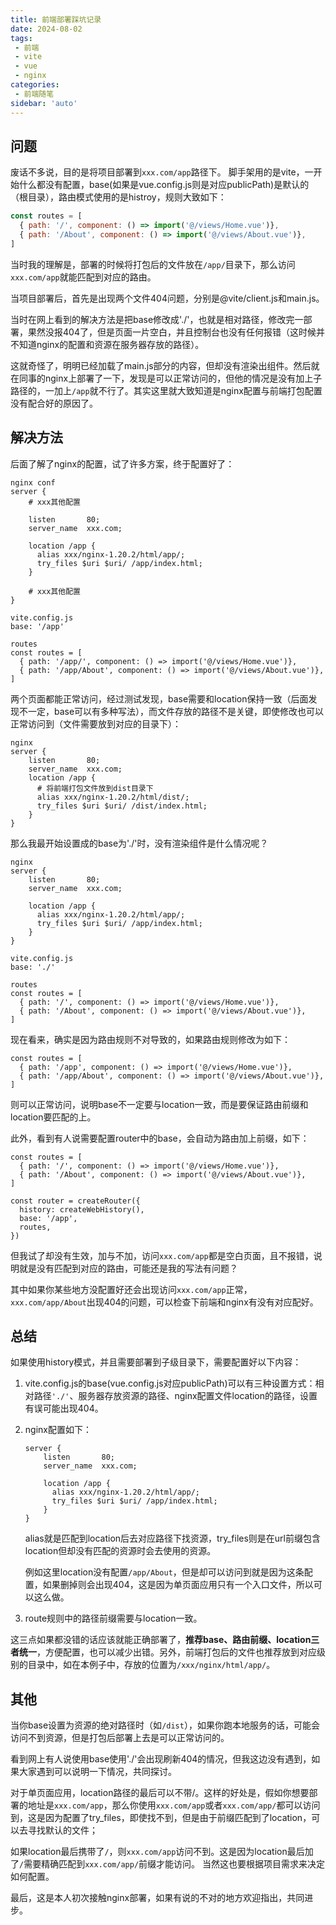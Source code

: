```yaml
---
title: 前端部署踩坑记录
date: 2024-08-02
tags:
 - 前端
 - vite
 - vue
 - nginx
categories: 
 - 前端随笔
sidebar: 'auto'
---
```

## 问题
废话不多说，目的是将项目部署到```xxx.com/app```路径下。
脚手架用的是vite，一开始什么都没有配置，base(如果是vue.config.js则是对应publicPath)是默认的（根目录），路由模式使用的是histroy，规则大致如下：
```js
const routes = [
  { path: '/', component: () => import('@/views/Home.vue')},
  { path: '/About', component: () => import('@/views/About.vue')},
]
```
当时我的理解是，部署的时候将打包后的文件放在```/app/```目录下，那么访问```xxx.com/app```就能匹配到对应的路由。

当项目部署后，首先是出现两个文件404问题，分别是@vite/client.js和main.js。

当时在网上看到的解决方法是把base修改成'./'，也就是相对路径，修改完一部署，果然没报404了，但是页面一片空白，并且控制台也没有任何报错（这时候并不知道nginx的配置和资源在服务器存放的路径）。

这就奇怪了，明明已经加载了main.js部分的内容，但却没有渲染出组件。然后就在同事的nginx上部署了一下，发现是可以正常访问的，但他的情况是没有加上子路径的，一加上```/app```就不行了。其实这里就大致知道是nginx配置与前端打包配置没有配合好的原因了。

## 解决方法
后面了解了nginx的配置，试了许多方案，终于配置好了：
```
nginx conf
server {
    # xxx其他配置

    listen       80;
    server_name  xxx.com;

    location /app {
      alias xxx/nginx-1.20.2/html/app/;
      try_files $uri $uri/ /app/index.html;
    }

    # xxx其他配置
}

vite.config.js
base: '/app'

routes
const routes = [
  { path: '/app/', component: () => import('@/views/Home.vue')},
  { path: '/app/About', component: () => import('@/views/About.vue')},
]
```
两个页面都能正常访问，经过测试发现，base需要和location保持一致（后面发现不一定，base可以有多种写法），而文件存放的路径不是关键，即使修改也可以正常访问到（文件需要放到对应的目录下）：
```
nginx
server {
    listen       80;
    server_name  xxx.com;
    location /app {
      # 将前端打包文件放到dist目录下
      alias xxx/nginx-1.20.2/html/dist/;
      try_files $uri $uri/ /dist/index.html;
    }
}
```

那么我最开始设置成的base为'./'时，没有渲染组件是什么情况呢？
```
nginx
server {
    listen       80;
    server_name  xxx.com;

    location /app {
      alias xxx/nginx-1.20.2/html/app/;
      try_files $uri $uri/ /app/index.html;
    }
}

vite.config.js
base: './'

routes
const routes = [
  { path: '/', component: () => import('@/views/Home.vue')},
  { path: '/About', component: () => import('@/views/About.vue')},
]
```
现在看来，确实是因为路由规则不对导致的，如果路由规则修改为如下：
```
const routes = [
  { path: '/app', component: () => import('@/views/Home.vue')},
  { path: '/app/About', component: () => import('@/views/About.vue')},
]
```
则可以正常访问，说明base不一定要与location一致，而是要保证路由前缀和location要匹配的上。

此外，看到有人说需要配置router中的base，会自动为路由加上前缀，如下：
```
const routes = [
  { path: '/', component: () => import('@/views/Home.vue')},
  { path: '/About', component: () => import('@/views/About.vue')},
]

const router = createRouter({
  history: createWebHistory(),
  base: '/app',
  routes,
})
```
但我试了却没有生效，加与不加，访问```xxx.com/app```都是空白页面，且不报错，说明就是没有匹配到对应的路由，可能还是我的写法有问题？

其中如果你某些地方没配置好还会出现访问```xxx.com/app```正常，```xxx.com/app/About```出现404的问题，可以检查下前端和nginx有没有对应配好。

## 总结
如果使用history模式，并且需要部署到子级目录下，需要配置好以下内容：

1. vite.config.js的base(vue.config.js对应publicPath)可以有三种设置方式：相对路径```'./'```、服务器存放资源的路径、nginx配置文件location的路径，设置有误可能出现404。
2. nginx配置如下：
    ```
    server {
        listen       80;
        server_name  xxx.com;

        location /app {
          alias xxx/nginx-1.20.2/html/app/;
          try_files $uri $uri/ /app/index.html;
        }
    }
    ```
    alias就是匹配到location后去对应路径下找资源，try_files则是在url前缀包含location但却没有匹配的资源时会去使用的资源。

    例如这里location没有配置```/app/About```，但是却可以访问到就是因为这条配置，如果删掉则会出现404，这是因为单页面应用只有一个入口文件，所以可以这么做。
3. route规则中的路径前缀需要与location一致。

这三点如果都没错的话应该就能正确部署了，**推荐base、路由前缀、location三者统一**，方便配置，也可以减少出错。另外，前端打包后的文件也推荐放到对应级别的目录中，如在本例子中，存放的位置为```/xxx/nginx/html/app/```。

## 其他
当你base设置为资源的绝对路径时（如```/dist```），如果你跑本地服务的话，可能会访问不到资源，但是打包后部署上去是可以正常访问的。

看到网上有人说使用base使用'./'会出现刷新404的情况，但我这边没有遇到，如果大家遇到可以说明一下情况，共同探讨。

对于单页面应用，location路径的最后可以不带/。这样的好处是，假如你想要部署的地址是```xxx.com/app```，那么你使用```xxx.com/app```或者```xxx.com/app/```都可以访问到，这是因为配置了try_files，即使找不到，但是由于前缀匹配到了location，可以去寻找默认的文件；

如果location最后携带了```/```，则```xxx.com/app```访问不到。这是因为location最后加了```/```需要精确匹配到```xxx.com/app/```前缀才能访问。
当然这也要根据项目需求来决定如何配置。

最后，这是本人初次接触nginx部署，如果有说的不对的地方欢迎指出，共同进步。
